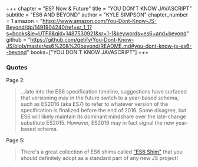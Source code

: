 +++
chapter = "ES? Now & Future"
title = "YOU DON'T KNOW JAVASCRIPT"
subtitle = "ES6 AND BEYOND"
author = "KYLE SIMPSON"
chapter_number = 1
amazon = "https://www.amazon.com/You-Dont-Know-JS-Beyond/dp/1491904240/ref=sr_1_1?s=books&ie=UTF8&qid=1487530921&sr=1-1&keywords=es6+and+beyond"
github = "https://github.com/getify/You-Dont-Know-JS/blob/master/es6%20&%20beyond/README.md#you-dont-know-js-es6--beyond"
books=["YOU DON'T KNOW JAVASCRIPT"]
+++

### Quotes

Page 2:
> …late into the ES6 specification timeline, suggestions have surfaced that versioning may in the future switch to a year-based schema, such as ES2016 (aka ES7) to refer to whatever version of the specification is finalized before the end of 2016. Some disagree, but ES6 will likely maintain its dominant mindshare over the late-change substitute ES2015. However, ES2016 may in fact signal the new year-based schema.

Page 5: 
> There's a great collection of ES6 shims called ["ES6 Shim"](https://github.com/paulmillr/es6-shim/) that you should definitely adopt as a standard part of any new JS project!